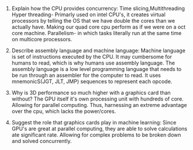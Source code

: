 <!-- Answers to the Short Answer Essay Questions go here -->


1. Explain how the CPU provides concurrency:
Time slicing,Multithreading
Hyper threading- Primarly used on intel CPU's, it creates virtual processors by telling the OS that we have double the cores than we actually have. Making our quad core cpu perform as if we were on a oct core machine.
Parallelism- in which tasks literally run at the same time on multicore processors.

2. Describe assembly language and machine language:
Machine language is set of instructions executed by the CPU. It may
cumbersome for humans to read, which is why humans use assembly language. The assembly language is a low level programming language that needs to be run through an assembler for the computer to read. It uses mnemonicS(JGT, JLT, JMP) sequences to represent each opcode.

3. Why is 3D performance so much higher with a graphics card than without?
The GPU itself it's own processing unit with hundreds of core. Allowing for parallel computing. Thus, harnessing an extreme advantage over the cpu, which lacks the power/cores.

4. Suggest the role that graphics cards play in machine learning:
Since GPU's are great at parallel computing, they are able to solve calculations ate significant rate. Allowing for complex problems to be broken down and solved concurrently.
